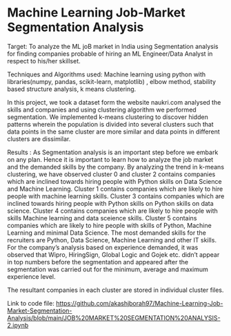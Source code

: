 # Machine Learning Job-Market Segmentation Analysis
Target: To analyze the ML joB market in India using Segmentation analysis for finding companies probable of hiring an ML Engineer/Data Analyst in respect to his/her skillset.


Techniques and Algorithms used: Machine learning using python with libraries(numpy, pandas, scikit-learn, matplotlib) , elbow method, stability based structure analysis, k means clustering.

In this project, we took a dataset form the website naukri.com analysed the skills and companies and using clustering algorithm we performed segmentation. We implemented k-means clustering to discover hidden patterns wherein the population is divided into several clusters such that data points in the same cluster are more similar and data points in different clusters are dissimilar.

Results : As Segmentation analysis is an important step before we embark on any plan. Hence it is important to learn how to analyze the job market and the demanded skills by the company. By analyzing the trend in k-means clustering, we have observed cluster 0 and cluster 2 contains companies which are inclined towards hiring people with Python skills on Data Science and Machine Learning. Cluster 1 contains companies which are likely to hire people with machine learning skills. Cluster 3 contains companies which are inclined towards hiring people with Python skills on Python skills on data science. Cluster 4 contains companies which are likely to hire people with skills Machine learning and data sceience skills. Cluster 5 contains companies which are likely to hire people with skills of Python, Machine Learning and minimal Data Science. The most demanded skills for the recruiters are Python, Data Science, Machine Learning and other IT skills.
For the company’s analysis based on experience demanded, it was observed that Wipro, HiringSign, Global Logic and Gojek etc. didn’t appear in top numbers before the segmentation and appeared after the segmentation was carried out for the minimum, average and maximum experience level.

The resultant companies in each cluster are stored in individual cluster files.

Link to code file: https://github.com/akashjborah97/Machine-Learning-Job-Market-Segmentation-Analysis/blob/main/JOB%20MARKET%20SEGMENTATION%20ANALYSIS-2.ipynb


